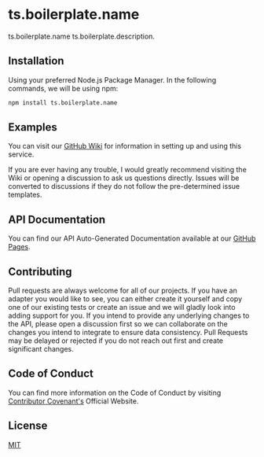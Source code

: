 # ts.boilerplate.name

ts.boilerplate.name ts.boilerplate.description.

## Installation

Using your preferred Node.js Package Manager. In the following commands, we will be using npm:

```bash
npm install ts.boilerplate.name
```

## Examples

You can visit our [GitHub Wiki](https://github.com/amethyst-studio/ts.boilerplate.name/wiki) for information in setting up and using this service.

If you are ever having any trouble, I would greatly recommend visiting the Wiki or opening a discussion to ask us questions directly. Issues will be converted to discussions if they do not follow the pre-determined issue templates.

## API Documentation

You can find our API Auto-Generated Documentation available at our [GitHub Pages](https://amethyst-studio.github.io/ts.boilerplate.name/index.html).

## Contributing

Pull requests are always welcome for all of our projects. If you have an adapter you would like to see, you can either create it yourself and copy one of our existing tests or create an issue and we will gladly look into adding support for you.
If you intend to provide any underlying changes to the API, please open a discussion first so we can collaborate on the changes you intend to integrate to ensure data consistency. Pull Requests may be delayed or rejected if you do not reach out first and create significant changes.

## Code of Conduct

You can find more information on the Code of Conduct by visiting [Contributor Covenant's](https://www.contributor-covenant.org/) Official Website.

## License
[MIT](https://choosealicense.com/licenses/mit/)

